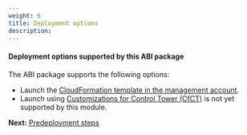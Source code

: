 ```yaml
---
weight: 6
title: Deployment options
description: 
---
```


#### Deployment options supported by this ABI package

The ABI package supports the following options:

* Launch the [CloudFormation template in the management account](/launch-using-cloudformation/index.html).
* Launch using [Customizations for Control Tower (CfCT)](https://aws.amazon.com/solutions/implementations/customizations-for-aws-control-tower/) is not yet supported by this module.


**Next:** [Predeployment steps](/pre-deployment-steps/index.html)
